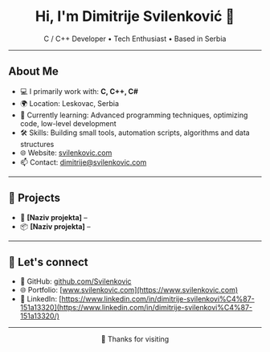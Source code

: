 <h1 align="center">Hi, I'm Dimitrije Svilenković 👋</h1>
<p align="center">C / C++ Developer • Tech Enthusiast • Based in Serbia</p>

---

## About Me

- 💻 I primarily work with: **C, C++, C#**
- 🌍 Location: Leskovac, Serbia  
- 🧠 Currently learning: Advanced programming techniques, optimizing code, low-level development  
- 🛠 Skills: Building small tools, automation scripts, algorithms and data structures  
- 🌐 Website: [svilenkovic.com](https://svilenkovic.com)  
- 📫 Contact: [dimitrije@svilenkovic.com](mailto:dimitrije@svilenkovic.com)

---

## 📂 Projects 

- 🔧 **[Naziv projekta]** –   
- 📦 **[Naziv projekta]** – 

---

## 💬 Let's connect

- 💼 GitHub: [github.com/Svilenkovic](https://github.com/Svilenkovic)  
- 🌐 Portfolio: [www.svilenkovic.com](https://www.svilenkovic.com)  
- 🧠 LinkedIn: [https://www.linkedin.com/in/dimitrije-svilenkovi%C4%87-151a13320](https://www.linkedin.com/in/dimitrije-svilenkovi%C4%87-151a13320/)

---

<p align="center">
  👀 Thanks for visiting
</p>
